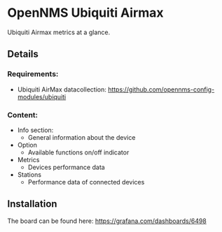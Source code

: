 # OpenNMS Ubiquiti Airmax

Ubiquiti Airmax metrics at a glance.

## Details

### Requirements:
* Ubiquiti AirMax datacollection: https://github.com/opennms-config-modules/ubiquiti

### Content:

* Info section:
  * General information about the device
* Option
  * Available functions on/off indicator
* Metrics
  * Devices performance data
* Stations
  * Performance data of connected devices


## Installation 

The board can be found here: https://grafana.com/dashboards/6498
